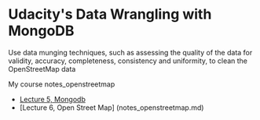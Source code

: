 # Udacity's Data Wrangling with MongoDB
Use data munging techniques, such as assessing the quality of the data
for validity, accuracy, completeness, consistency and uniformity, to clean
the OpenStreetMap data

My course notes_openstreetmap
- [Lecture 5, Mongodb](Instructor_Notes.md)
- [Lecture 6, Open Street Map] (notes_openstreetmap.md)